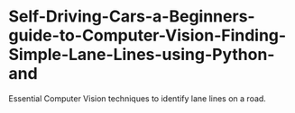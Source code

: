 # Self-Driving-Cars-a-Beginners-guide-to-Computer-Vision-Finding-Simple-Lane-Lines-using-Python-and
Essential Computer Vision techniques to identify lane lines on a road.
